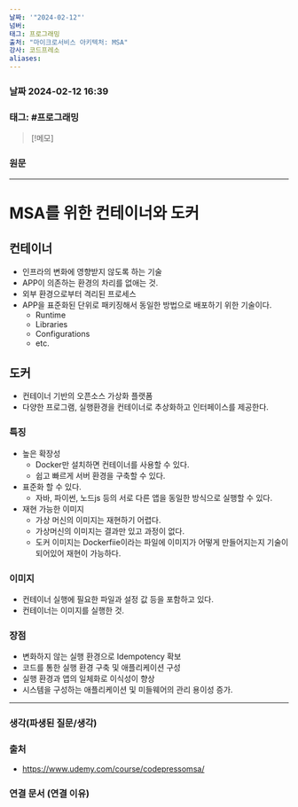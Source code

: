 ```yaml
---
날짜: '"2024-02-12"'
넘버: 
태그: 프로그래밍
출처: "마이크로서비스 아키텍처: MSA"
강사: 코드프레소
aliases:
---
```

### 날짜  2024-02-12 16:39

### 태그: #프로그래밍 

>[!메모]
>

### 원문
---
# MSA를 위한 컨테이너와 도커
## 컨테이너
- 인프라의 변화에 영향받지 않도록 하는 기술
- APP이 의존하는 환경의 차리를 없애는 것.
- 외부 환경으로부터 격리된 프로세스
- APP을 표준화된 단위로 패키징해서 동일한 방법으로 배포하기 위한 기술이다.
	- Runtime
	- Libraries
	- Configurations
	- etc.
## 도커
- 컨테이너 기반의 오픈소스 가상화 플랫폼
- 다양한 프로그램, 실행환경을 컨테이너로 추상화하고 인터페이스를 제공한다.
### 특징
- 높은 확장성
	- Docker만 설치하면 컨테이너를 사용할 수 있다.
	- 쉽고 빠르게 서버 환경을 구축할 수 있다.
- 표준화 할 수 있다.
	- 자바, 파이썬, 노드js 등의 서로 다른 앱을 동일한 방식으로 실행할 수 있다.
- 재현 가능한 이미지
	- 가상 머신의 이미지는 재현하기 어렵다.
	- 가상머신의 이미지는 결과만 있고 과정이 없다.
	- 도커 이미지는 Dockerfiie이라는 파일에 이미지가 어떻게 만들어지는지 기술이 되어있어 재현이 가능하다.
### 이미지
- 컨테이너 실행에 필요한 파일과 설정 값 등을 포함하고 있다.
- 컨테이너는 이미지를 실행한 것.
### 장점
- 변화하지 않는 실행 환경으로 Idempotency 확보
- 코드를 통한 실행 환경 구축 및 애플리케이션 구성
- 실행 환경과 앱의 일체화로 이식성이 향상
- 시스템을 구성하는 애플리케이션 및 미들웨어의 관리 용이성 증가.

---
### 생각(파생된 질문/생각)

### 출처
- https://www.udemy.com/course/codepressomsa/

### 연결 문서 (연결 이유)
